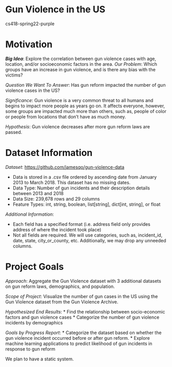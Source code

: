 # Gun Violence in the US
cs418-spring22-purple
# Motivation

***Big Idea***: Explore the correlation between gun violence cases with age, location, and/or socioeconomic factors in the area.
*Our Problem*: Which groups have an increase in gun violence, and is there any bias with the victims?

*Question We Want To Answer*: Has gun reform impacted the number of gun violence cases in the US?


*Significance*: Gun violence is a very common threat to all humans and begins to impact more people as years go on. It affects everyone, however, some groups are impacted much more than others, such as, people of color or people from locations that don’t have as much money.

*Hypothesis*: Gun violence decreases after more gun reform laws are passed.


# Dataset Information
*Dataset*: https://github.com/jamesqo/gun-violence-data

* Data is stored in a .csv file ordered by ascending date from January 2013 to March 2018. This dataset has no missing dates.
* Data Type: Number of gun incidents and their description details between 2013 and 2018
* Data Size:  239,678 rows and 29 columns
* Feature Types: int, string, boolean, list[string], dict[int, string], or float

*Additional Information*:
* Each field has a specified format (i.e. address field only provides address of where the incident took place)
* Not all fields are required. We will use categories, such as, incident_id, date, state, city_or_county, etc. Additionally, we may drop any unneeded columns.

# Project Goals
*Approach*: Aggregate the Gun Violence dataset with 3 additional datasets on gun reform laws, demographics, and population.

*Scope of Project*: Visualize the number of gun cases in the US using the Gun Violence dataset from the Gun Violence Archive.

*Hypothesized End Results*:
    * Find the relationship between socio-economic factors and gun violence cases
    * Categorize the number of gun violence incidents by demographics

*Goals by Progress Report*:
    * Categorize the dataset based on whether the gun violence incident occurred before or after gun reform.
    * Explore machine learning applications to predict likelihood of gun incidents in response to gun reform

We plan to have a static system.

